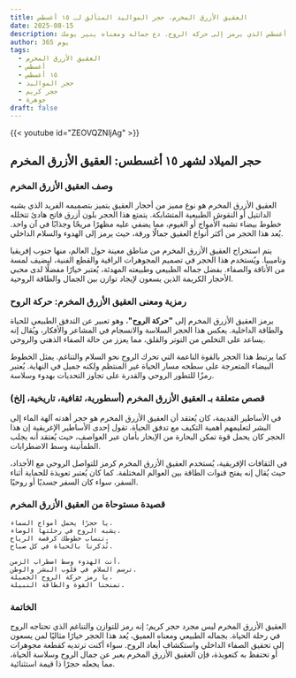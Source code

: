```yaml
---
title: العقيق الأزرق المخرم، حجر المواليد المتألق لـ ١٥ أغسطس
date: 2025-08-15
description: اشعر بأهمية العقيق الأزرق المخرم، حجر المواليد لـ ١٥ أغسطس الذي يرمز إلى حركة الروح. دع جماله ومعناه ينير يومك.
author: 365 يوم
tags:
  - العقيق الأزرق المخرم
  - أغسطس
  - ١٥ أغسطس
  - حجر المواليد
  - حجر كريم
  - جوهرة
draft: false
---
```


{{< youtube id="ZEOVQZNljAg" >}}

## حجر الميلاد لشهر ١٥ أغسطس: العقيق الأزرق المخرم

### وصف العقيق الأزرق المخرم

العقيق الأزرق المخرم هو نوع مميز من أحجار العقيق يتميز بتصميمه الفريد الذي يشبه الدانتيل أو النقوش الطبيعية المتشابكة. يتمتع هذا الحجر بلون أزرق فاتح هادئ تتخلله خطوط بيضاء تشبه الأمواج أو الغيوم، مما يضفي عليه مظهرًا مريحًا وجذابًا في آن واحد. يُعد هذا الحجر من أكثر أنواع العقيق جمالًا ورقة، حيث يرمز إلى الهدوء والسلام الداخلي.

يتم استخراج العقيق الأزرق المخرم من مناطق معينة حول العالم، منها جنوب إفريقيا وناميبيا. ويُستخدم هذا الحجر في تصميم المجوهرات الراقية والقطع الفنية، ليضيف لمسة من الأناقة والصفاء. بفضل جماله الطبيعي وطبيعته المهدئة، يُعتبر خيارًا مفضلًا لدى محبي الأحجار الكريمة الذين يسعون لإيجاد توازن بين الجمال والطاقة الروحية.

### رمزية ومعنى العقيق الأزرق المخرم: حركة الروح

يرمز العقيق الأزرق المخرم إلى **"حركة الروح"**، وهو تعبير عن التدفق الطبيعي للحياة والطاقة الداخلية. يعكس هذا الحجر السلاسة والانسجام في المشاعر والأفكار، ويُقال إنه يساعد على التخلص من التوتر والقلق، مما يعزز من حالة الصفاء الذهني والروحي.

كما يرتبط هذا الحجر بالقوة الناعمة التي تحرك الروح نحو السلام والتناغم. يمثل الخطوط البيضاء المتعرجة على سطحه مسار الحياة غير المنتظم ولكنه جميل في النهاية. يُعتبر رمزًا للتطور الروحي والقدرة على تجاوز التحديات بهدوء وسلاسة.

### قصص متعلقة بـ العقيق الأزرق المخرم (أسطورية، ثقافية، تاريخية، إلخ)

في الأساطير القديمة، كان يُعتقد أن العقيق الأزرق المخرم هو حجر أهدته آلهة الماء إلى البشر لتعليمهم أهمية التكيف مع تدفق الحياة. تقول إحدى الأساطير الإغريقية إن هذا الحجر كان يحمل قوة تمكن البحارة من الإبحار بأمان عبر العواصف، حيث يُعتقد أنه يجلب الطمأنينة وسط الاضطرابات.

في الثقافات الإفريقية، يُستخدم العقيق الأزرق المخرم كرمز للتواصل الروحي مع الأجداد، حيث يُقال إنه يفتح قنوات الطاقة بين العوالم المختلفة. كما كان يُعتبر تعويذة للحماية أثناء السفر، سواء كان السفر جسديًا أو روحيًا.

### قصيدة مستوحاة من العقيق الأزرق المخرم

```
يا حجرًا يحمل أمواج السماء،  
يشبه الروح في رحلتها الوضاء.  
تنساب خطوطك كرقصة الرياح،  
تُذكرنا بالحياة في كل صباح.

أنت الهدوء وسط اضطراب الزمن،  
ترسم السلام في قلوب البشر والوطن.  
يا رمز حركة الروح الجميلة،  
تمنحنا القوة والطاقة النبيلة.
```

### الخاتمة

العقيق الأزرق المخرم ليس مجرد حجر كريم؛ إنه رمز للتوازن والتناغم الذي تحتاجه الروح في رحلة الحياة. بجماله الطبيعي ومعناه العميق، يُعد هذا الحجر خيارًا مثاليًا لمن يسعون إلى تحقيق الصفاء الداخلي واستكشاف أبعاد الروح. سواء أكنت ترتديه كقطعة مجوهرات أو تحتفظ به كتعويذة، فإن العقيق الأزرق المخرم يعبر عن جمال الروح وسلاسة الحياة، مما يجعله حجرًا ذا قيمة استثنائية.
